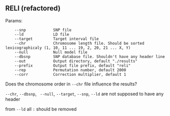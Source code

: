 ## RELI (refactored)

Params:
```
    --snp            SNP file
    --ld             LD file
    --target         Target interval file
    --chr            Chromosome length file. Should be sorted lexicographicaly (1, 10, 11 ... 19, 2, 20, 21 ... X, Y)
    --null           Null model file
    --dbsnp          SNP database file. Shouldn't have any header line
    --out            Output directory, default "./results"
    --prefix         Output file prefix, default "reli"
    --rep            Permutation number, default 2000
    --corr           Correction multiplier, default 1
```


Does the chromosome order in `--chr` file influence the results?

`--chr`, `--dbsnp`, ` --null`, `--target`, `--snp`, `--ld` are not supposed to have any header 

from `--ld` all `:` should be removed